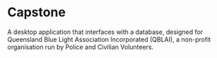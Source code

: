 # Capstone
A desktop application that interfaces with a database, designed for Queensland Blue Light Association Incorporated (QBLAI), a non-profit  organisation run by Police and Civilian Volunteers.
